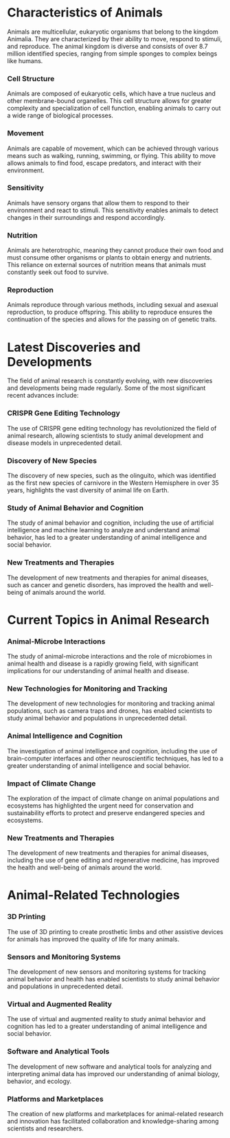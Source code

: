 **Characteristics of Animals**
=====================================

Animals are multicellular, eukaryotic organisms that belong to the kingdom Animalia. They are characterized by their ability to move, respond to stimuli, and reproduce. The animal kingdom is diverse and consists of over 8.7 million identified species, ranging from simple sponges to complex beings like humans.

### Cell Structure

Animals are composed of eukaryotic cells, which have a true nucleus and other membrane-bound organelles. This cell structure allows for greater complexity and specialization of cell function, enabling animals to carry out a wide range of biological processes.

### Movement

Animals are capable of movement, which can be achieved through various means such as walking, running, swimming, or flying. This ability to move allows animals to find food, escape predators, and interact with their environment.

### Sensitivity

Animals have sensory organs that allow them to respond to their environment and react to stimuli. This sensitivity enables animals to detect changes in their surroundings and respond accordingly.

### Nutrition

Animals are heterotrophic, meaning they cannot produce their own food and must consume other organisms or plants to obtain energy and nutrients. This reliance on external sources of nutrition means that animals must constantly seek out food to survive.

### Reproduction

Animals reproduce through various methods, including sexual and asexual reproduction, to produce offspring. This ability to reproduce ensures the continuation of the species and allows for the passing on of genetic traits.

**Latest Discoveries and Developments**
=====================================

The field of animal research is constantly evolving, with new discoveries and developments being made regularly. Some of the most significant recent advances include:

### CRISPR Gene Editing Technology

The use of CRISPR gene editing technology has revolutionized the field of animal research, allowing scientists to study animal development and disease models in unprecedented detail.

### Discovery of New Species

The discovery of new species, such as the olinguito, which was identified as the first new species of carnivore in the Western Hemisphere in over 35 years, highlights the vast diversity of animal life on Earth.

### Study of Animal Behavior and Cognition

The study of animal behavior and cognition, including the use of artificial intelligence and machine learning to analyze and understand animal behavior, has led to a greater understanding of animal intelligence and social behavior.

### New Treatments and Therapies

The development of new treatments and therapies for animal diseases, such as cancer and genetic disorders, has improved the health and well-being of animals around the world.

**Current Topics in Animal Research**
=====================================

### Animal-Microbe Interactions

The study of animal-microbe interactions and the role of microbiomes in animal health and disease is a rapidly growing field, with significant implications for our understanding of animal health and disease.

### New Technologies for Monitoring and Tracking

The development of new technologies for monitoring and tracking animal populations, such as camera traps and drones, has enabled scientists to study animal behavior and populations in unprecedented detail.

### Animal Intelligence and Cognition

The investigation of animal intelligence and cognition, including the use of brain-computer interfaces and other neuroscientific techniques, has led to a greater understanding of animal intelligence and social behavior.

### Impact of Climate Change

The exploration of the impact of climate change on animal populations and ecosystems has highlighted the urgent need for conservation and sustainability efforts to protect and preserve endangered species and ecosystems.

### New Treatments and Therapies

The development of new treatments and therapies for animal diseases, including the use of gene editing and regenerative medicine, has improved the health and well-being of animals around the world.

**Animal-Related Technologies**
=============================

### 3D Printing

The use of 3D printing to create prosthetic limbs and other assistive devices for animals has improved the quality of life for many animals.

### Sensors and Monitoring Systems

The development of new sensors and monitoring systems for tracking animal behavior and health has enabled scientists to study animal behavior and populations in unprecedented detail.

### Virtual and Augmented Reality

The use of virtual and augmented reality to study animal behavior and cognition has led to a greater understanding of animal intelligence and social behavior.

### Software and Analytical Tools

The development of new software and analytical tools for analyzing and interpreting animal data has improved our understanding of animal biology, behavior, and ecology.

### Platforms and Marketplaces

The creation of new platforms and marketplaces for animal-related research and innovation has facilitated collaboration and knowledge-sharing among scientists and researchers.